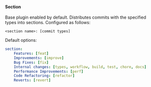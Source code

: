 #### Section

Base plugin enabled by default. Distributes commits with the specified types into sections. Configured as follows:

```
<section name>: [commit types]
```

Default options:

```YAML
section:
    Features: [feat]
    Improvements: [improve]
    Bug Fixes: [fix]
    Internal changes: [types, workflow, build, test, chore, docs]
    Performance Improvements: [perf]
    Code Refactoring: [refactor]
    Reverts: [revert]
```
